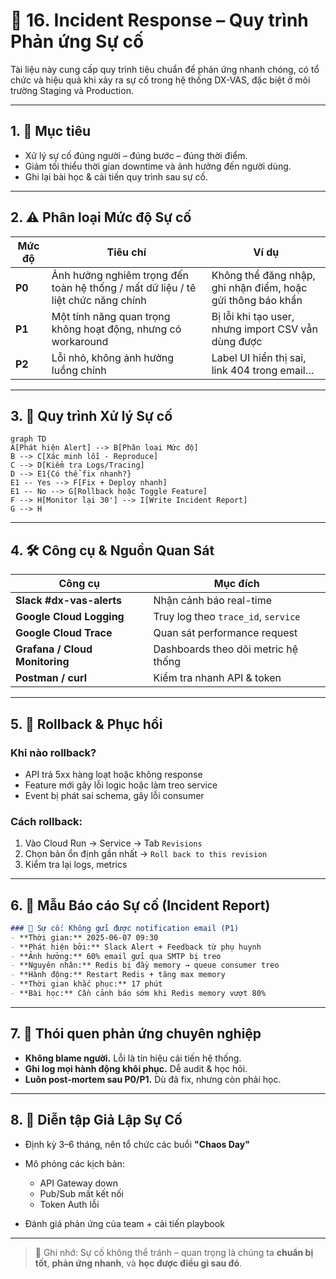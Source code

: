 # 🚨 16. Incident Response – Quy trình Phản ứng Sự cố

Tài liệu này cung cấp quy trình tiêu chuẩn để phản ứng nhanh chóng, có tổ chức và hiệu quả khi xảy ra sự cố trong hệ thống DX-VAS, đặc biệt ở môi trường Staging và Production.

---

## 1. 🎯 Mục tiêu

- Xử lý sự cố đúng người – đúng bước – đúng thời điểm.
- Giảm tối thiểu thời gian downtime và ảnh hưởng đến người dùng.
- Ghi lại bài học & cải tiến quy trình sau sự cố.

---

## 2. ⚠️ Phân loại Mức độ Sự cố

| Mức độ | Tiêu chí                                                                 | Ví dụ                                                         |
|--------|--------------------------------------------------------------------------|----------------------------------------------------------------|
| **P0** | Ảnh hưởng nghiêm trọng đến toàn hệ thống / mất dữ liệu / tê liệt chức năng chính | Không thể đăng nhập, ghi nhận điểm, hoặc gửi thông báo khẩn |
| **P1** | Một tính năng quan trọng không hoạt động, nhưng có workaround           | Bị lỗi khi tạo user, nhưng import CSV vẫn dùng được           |
| **P2** | Lỗi nhỏ, không ảnh hưởng luồng chính                                    | Label UI hiển thị sai, link 404 trong email…                  |

---

## 3. 🧭 Quy trình Xử lý Sự cố

```mermaid
graph TD
A[Phát hiện Alert] --> B[Phân loại Mức độ]
B --> C[Xác minh lỗi - Reproduce]
C --> D[Kiểm tra Logs/Tracing]
D --> E1{Có thể fix nhanh?}
E1 -- Yes --> F[Fix + Deploy nhanh]
E1 -- No --> G[Rollback hoặc Toggle Feature]
F --> H[Monitor lại 30'] --> I[Write Incident Report]
G --> H
```

---

## 4. 🛠️ Công cụ & Nguồn Quan Sát

| Công cụ                        | Mục đích                            |
| ------------------------------ | ----------------------------------- |
| **Slack #dx-vas-alerts**       | Nhận cảnh báo real-time             |
| **Google Cloud Logging**       | Truy log theo `trace_id`, `service` |
| **Google Cloud Trace**         | Quan sát performance request        |
| **Grafana / Cloud Monitoring** | Dashboards theo dõi metric hệ thống |
| **Postman / curl**             | Kiểm tra nhanh API & token          |

---

## 5. 🔁 Rollback & Phục hồi

### Khi nào rollback?

* API trả 5xx hàng loạt hoặc không response
* Feature mới gây lỗi logic hoặc làm treo service
* Event bị phát sai schema, gây lỗi consumer

### Cách rollback:

1. Vào Cloud Run → Service → Tab `Revisions`
2. Chọn bản ổn định gần nhất → `Roll back to this revision`
3. Kiểm tra lại logs, metrics

---

## 6. 🧾 Mẫu Báo cáo Sự cố (Incident Report)

```md
### 🎯 Sự cố: Không gửi được notification email (P1)
- **Thời gian:** 2025-06-07 09:30
- **Phát hiện bởi:** Slack Alert + Feedback từ phụ huynh
- **Ảnh hưởng:** 60% email gửi qua SMTP bị treo
- **Nguyên nhân:** Redis bị đầy memory → queue consumer treo
- **Hành động:** Restart Redis + tăng max memory
- **Thời gian khắc phục:** 17 phút
- **Bài học:** Cần cảnh báo sớm khi Redis memory vượt 80%
```

---

## 7. 🧠 Thói quen phản ứng chuyên nghiệp

* **Không blame người.** Lỗi là tín hiệu cải tiến hệ thống.
* **Ghi log mọi hành động khôi phục.** Dễ audit & học hỏi.
* **Luôn post-mortem sau P0/P1.** Dù đã fix, nhưng còn phải học.

---

## 8. 🧪 Diễn tập Giả Lập Sự Cố

* Định kỳ 3–6 tháng, nên tổ chức các buổi **"Chaos Day"**
* Mô phỏng các kịch bản:

  * API Gateway down
  * Pub/Sub mất kết nối
  * Token Auth lỗi
* Đánh giá phản ứng của team + cải tiến playbook

---

> 📌 Ghi nhớ: Sự cố không thể tránh – quan trọng là chúng ta **chuẩn bị tốt**, **phản ứng nhanh**, và **học được điều gì sau đó**.
